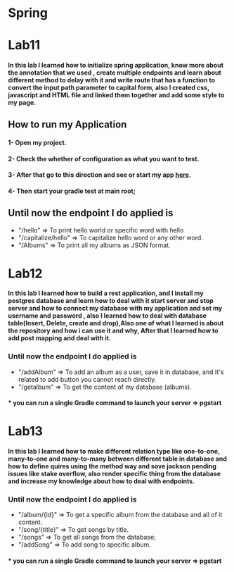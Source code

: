 # Spring

# Lab11
#### In this lab I learned how to initialize spring application, know more about the annotation that we used , create multiple endpoints and learn about different method to delay with it and write route that has a function to convert the input path parameter to capital form, also I created css, javascript and HTML file and linked them together and add some style to my page.

## How to run my Application
#### 1- Open my project.
#### 2- Check the whether of configuration as what you want to test.
#### 3- After that go to this direction and see or start my app [here](src/main/java/com/spring/songr).
#### 4- Then start your gradle test at main root;
## Until now the endpoint I do applied is
- "/hello" => To print hello world or specific word with hello
- "/capitalize/hello" => To capitalize hello word or any other word.
- "/Albums" => To print all my albums as JSON format.

# Lab12

#### In this lab I learned how to build a rest application, and I install my postgres database and learn how to deal with it start server and stop server and how to connect my database with my application and set my username and password , also I learned how to deal with database table(Insert, Delete, create and drop),Also one of what I learned is about the repository and how i can use it and why, After that I learned how to add post mapping and deal with it.

### Until now the endpoint I do applied is
- "/addAlbum" => To add an album as a user, save it in database, and It's related to add button you cannot reach directly.
- "/getalbum" => To get the content of my database (albums).
#### * you can run a single Gradle command to launch your server => pgstart

# Lab13

#### In this lab I learned how to make different relation type like one-to-one, many-to-one and many-to-many between different table in database and how to define quires using the method way and sove jackson pending issues like stake overflow, also render specific thing from the database and increase my knowledge about how to deal with endpoints.

### Until now the endpoint I do applied is
- "/album/{id}" => To get a specific album from the database and all of it content.
- "/song/{title}" => To get songs by title.
- "/songs" => To get all songs from the database;
- "/addSong" => To add song to specific album.
#### * you can run a single Gradle command to launch your server => pgstart